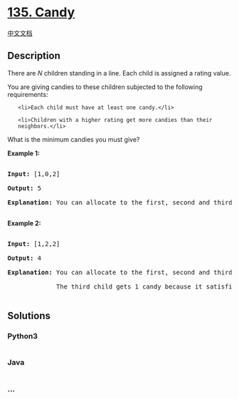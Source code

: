 # [135. Candy](https://leetcode.com/problems/candy)

[中文文档](/solution/0100-0199/0135.Candy/README.md)

## Description
<p>There are <em>N</em> children standing in a line. Each child is assigned a rating value.</p>



<p>You are giving candies to these children subjected to the following requirements:</p>



<ul>

	<li>Each child must have at least one candy.</li>

	<li>Children with a higher rating get more candies than their neighbors.</li>

</ul>



<p>What is the minimum candies you must give?</p>



<p><strong>Example 1:</strong></p>



<pre>

<strong>Input:</strong> [1,0,2]

<strong>Output:</strong> 5

<strong>Explanation:</strong> You can allocate to the first, second and third child with 2, 1, 2 candies respectively.

</pre>



<p><strong>Example 2:</strong></p>



<pre>

<strong>Input:</strong> [1,2,2]

<strong>Output:</strong> 4

<strong>Explanation:</strong> You can allocate to the first, second and third child with 1, 2, 1 candies respectively.

             The third child gets 1 candy because it satisfies the above two conditions.

</pre>




## Solutions


<!-- tabs:start -->

### **Python3**

```python

```

### **Java**

```java

```

### **...**
```

```

<!-- tabs:end -->